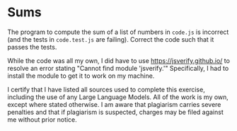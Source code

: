 # Sums

The program to compute the sum of a list of numbers in `code.js` is incorrect
(and the tests in `code.test.js` are failing). Correct the code such that it
passes the tests.


While the code was all my own, I did have to use https://jsverify.github.io/ to resolve
an error stating "Cannot find module 'jsverify.'" Specifically, I had to install the module
to get it to work on my machine. 

I certify that I have listed all sources used to complete this exercise, including the use
of any Large Language Models. All of the work is my own, except where stated
otherwise. I am aware that plagiarism carries severe penalties and that if plagiarism is
suspected, charges may be filed against me without prior notice.